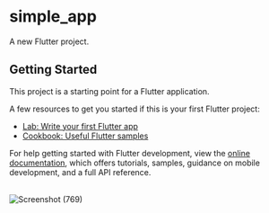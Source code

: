 # simple_app

A new Flutter project.

## Getting Started

This project is a starting point for a Flutter application.

A few resources to get you started if this is your first Flutter project:

- [Lab: Write your first Flutter app](https://docs.flutter.dev/get-started/codelab)
- [Cookbook: Useful Flutter samples](https://docs.flutter.dev/cookbook)

For help getting started with Flutter development, view the
[online documentation](https://docs.flutter.dev/), which offers tutorials,
samples, guidance on mobile development, and a full API reference.
<br><br>

![Screenshot (769)](https://github.com/SE-LAPS/Creating-a-Simple-Flutter-App/assets/87580847/51058276-d871-42ac-818c-e0487f1d5931)
